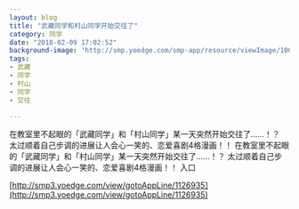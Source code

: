 ```yaml
---
layout: blog
title: "武藏同学和村山同学开始交往了"
category: 同学
date: "2018-02-09 17:02:52"
background-image: 'http://smp.yoedge.com/smp-app/resource/viewImage/1004597appline.png'
tags:
- 武藏
- 同学
- 村山
- 同学
- 交往

---
```

在教室里不起眼的「武藏同学」和「村山同学」某一天突然开始交往了……！？ 太过顺着自己步调的进展让人会心一笑的、恋爱喜剧4格漫画！！
在教室里不起眼的「武藏同学」和「村山同学」某一天突然开始交往了……！？ 太过顺着自己步调的进展让人会心一笑的、恋爱喜剧4格漫画！！
入口

[http://smp3.yoedge.com/view/gotoAppLine/1126935](http://smp3.yoedge.com/view/gotoAppLine/1126935)

        
